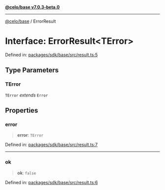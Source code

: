 [**@celo/base v7.0.3-beta.0**](../README.md)

***

[@celo/base](../README.md) / ErrorResult

# Interface: ErrorResult\<TError\>

Defined in: [packages/sdk/base/src/result.ts:5](https://github.com/celo-org/developer-tooling/blob/master/packages/sdk/base/src/result.ts#L5)

## Type Parameters

### TError

`TError` *extends* `Error`

## Properties

### error

> **error**: `TError`

Defined in: [packages/sdk/base/src/result.ts:7](https://github.com/celo-org/developer-tooling/blob/master/packages/sdk/base/src/result.ts#L7)

***

### ok

> **ok**: `false`

Defined in: [packages/sdk/base/src/result.ts:6](https://github.com/celo-org/developer-tooling/blob/master/packages/sdk/base/src/result.ts#L6)
